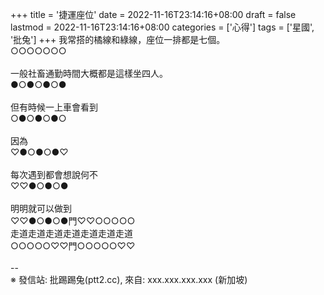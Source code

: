 +++
title = '捷運座位'
date = 2022-11-16T23:14:16+08:00
draft = false
lastmod = 2022-11-16T23:14:16+08:00
categories = ['心得']
tags = ['星國', '批兔']
+++
我常搭的橘線和綠線，座位一排都是七個。<br>
 ○○○○○○○<br>
<br>
一般社畜通勤時間大概都是這樣坐四人。<br>
 ●○●○●○●<br>
<br>
但有時候一上車會看到<br>
 ○●○●○●○<br>
<br>
因為<br>
 ♡●○●○●♡<br>
<br>
每次遇到都會想說何不<br>
 ♡♡●○●○●<br>
<br>
明明就可以做到<br>
 ♡♡●○●○●門♡♡○○○○○<br>
 走道走道走道走道走道走道走道<br>
 ○○○○○♡♡門○○○○○♡♡<br>
<br>
--<br>
※ 發信站: 批踢踢兔(ptt2.cc), 來自: xxx.xxx.xxx.xxx (新加坡)<br>
